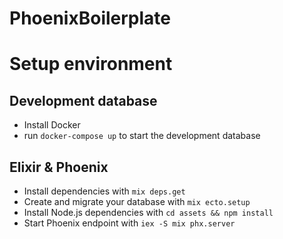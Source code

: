 # PhoenixBoilerplate

# Setup environment

## Development database
  * Install Docker
  * run `docker-compose up` to start the development database
  
## Elixir & Phoenix
  * Install dependencies with `mix deps.get`
  * Create and migrate your database with `mix ecto.setup`
  * Install Node.js dependencies with `cd assets && npm install`
  * Start Phoenix endpoint with `iex -S mix phx.server`
